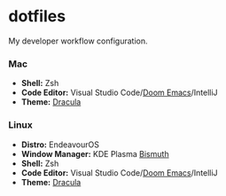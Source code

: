 # dotfiles
<p>My developer workflow configuration.</p>

### Mac
* <b>Shell:</b> Zsh
* <b>Code Editor:</b> Visual Studio Code/<a href="https://github.com/doomemacs/doomemacs" target="_blank">Doom Emacs</a>/IntelliJ
* <b>Theme:</b> <a href="https://github.com/dracula/dracula-theme" target="_blank">Dracula</a>

### Linux
* <b>Distro:</b> EndeavourOS
* <b>Window Manager:</b> KDE Plasma <a href="https://github.com/Bismuth-Forge/bismuth" target="_blank">Bismuth</a>
* <b>Shell:</b> Zsh
* <b>Code Editor:</b> Visual Studio Code/<a href="https://github.com/doomemacs/doomemacs" target="_blank">Doom Emacs</a>/IntelliJ
* <b>Theme:</b> <a href="https://github.com/dracula/dracula-theme" target="_blank">Dracula</a>


